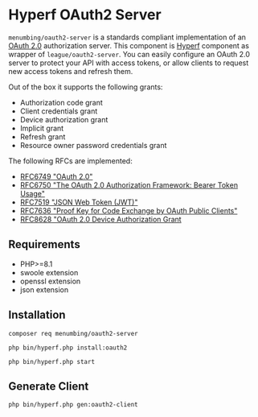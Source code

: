 # Hyperf OAuth2 Server
`menumbing/oauth2-server` is a standards compliant implementation of an [OAuth 2.0](https://tools.ietf.org/html/rfc6749) 
authorization server. This component is [Hyperf](https://www.hyperf.wiki/) component as wrapper of `league/oauth2-server`. 
You can easily configure an OAuth 2.0 server to protect your API with access tokens, or allow clients to request new access tokens and refresh them.

Out of the box it supports the following grants:

* Authorization code grant
* Client credentials grant
* Device authorization grant
* Implicit grant
* Refresh grant
* Resource owner password credentials grant

The following RFCs are implemented:

* [RFC6749 "OAuth 2.0"](https://tools.ietf.org/html/rfc6749)
* [RFC6750 "The OAuth 2.0 Authorization Framework: Bearer Token Usage"](https://tools.ietf.org/html/rfc6750)
* [RFC7519 "JSON Web Token (JWT)"](https://tools.ietf.org/html/rfc7519)
* [RFC7636 "Proof Key for Code Exchange by OAuth Public Clients"](https://tools.ietf.org/html/rfc7636)
* [RFC8628 "OAuth 2.0 Device Authorization Grant](https://tools.ietf.org/html/rfc8628)

## Requirements

* PHP>=8.1
* swoole extension
* openssl extension
* json extension

## Installation

```
composer req menumbing/oauth2-server

php bin/hyperf.php install:oauth2

php bin/hyperf.php start
```

## Generate Client
```
php bin/hyperf.php gen:oauth2-client
```
